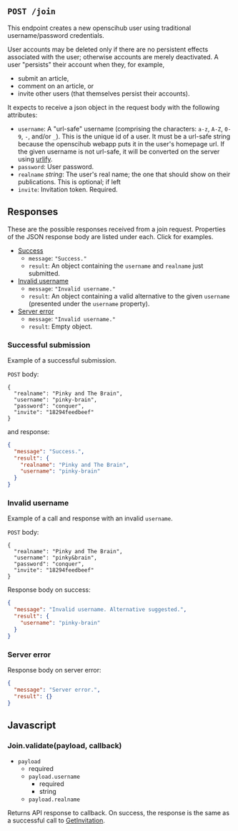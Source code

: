 ## `POST /join`

This endpoint creates a new openscihub user using traditional username/password
credentials.

User accounts may be deleted only if there are no persistent effects associated
with the user; otherwise accounts are merely deactivated.  A user "persists"
their account when they, for example,

- submit an article,
- comment on an article, or
- invite other users (that themselves persist their accounts).

It expects to receive a json object in the request body with the
following attributes:

- `username`: A "url-safe" username (comprising the characters: `a-z`, `A-Z`, `0-9`,
  `-`, and/or `_`). This is the unique id of a user. It must
  be a url-safe string because the openscihub webapp puts it in the user's
  homepage url. If the given username is not url-safe, it will be converted
  on the server using [urlify](https://github.com/Gottox/node-urlify).
- `password`: User password.
- `realname` *string*: The user's real name; the one that should show on their
  publications. This is optional; if left
- `invite`: Invitation token. Required.


## Responses

These are the possible responses received from a join request. Properties of
the JSON response body are listed under each. Click for examples.

- [Success](#successful-submission)
  - `message`: `"Success."`
  - `result`: An object containing the `username` and `realname` just
    submitted.
- [Invalid username](#invalid-username)
  - `message`: `"Invalid username."`
  - `result`: An object containing a valid alternative to the given
    `username` (presented under the `username` property).
- [Server error](#server-error)
  - `message`: `"Invalid username."`
  - `result`: Empty object.


### Successful submission

Example of a successful submission.

`POST` body:

```
{
  "realname": "Pinky and The Brain",
  "username": "pinky-brain",
  "password": "conquer",
  "invite": "18294feedbeef"
}
```

and response:

```json
{
  "message": "Success.",
  "result": {
    "realname": "Pinky and The Brain",
    "username": "pinky-brain"
  }
}
```

### Invalid username

Example of a call and response with an invalid `username`.

`POST` body:

```
{
  "realname": "Pinky and The Brain",
  "username": "pinky&brain",
  "password": "conquer",
  "invite": "18294feedbeef"
}
```

Response body on success:

```json
{
  "message": "Invalid username. Alternative suggested.",
  "result": {
    "username": "pinky-brain"
  }
}
```

### Server error

Response body on server error:

```json
{
  "message": "Server error.",
  "result": {}
}
```


## Javascript

### Join.validate(payload, callback)

- `payload`
  - required
  - `payload.username`
    - required
    - string
  - `payload.realname`

Returns API response to callback. On success, the response is the same as a
successful call to [GetInvitation](../get-invitation).
